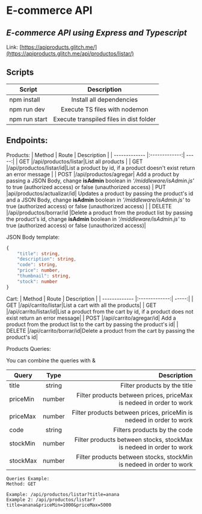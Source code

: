 # E-commerce API 
## _E-commerce API using Express and Typescript_

Link: [https://apiproducts.glitch.me/](https://apiproducts.glitch.me/api/productos/listar/)


## Scripts
| Script        | Description                            |
| ------------- |:--------------------------------------:|
| npm install   | Install all dependencies               |
| npm run dev   | Execute TS files with nodemon          | 
| npm run start | Execute transpiled files in dist folder|
## Endpoints:
Products:
| Method       | Route          | Description  |
| ------------- |:-------------:| -----:|
| GET     |/api/productos/listar|List all products |
| GET     |/api/productos/listar/id|List a product by id, if a product doesn't exist return an error message |
| POST    |/api/productos/agregar| Add a product by passing a JSON Body, change **isAdmin** boolean in *'/middleware/isAdmin.js'* to true (authorized access) or false (unauthorized access)
| PUT     |api/productos/actualizar/id| Updates a product by passing the product's id and a JSON Body, change **isAdmin** boolean in *'/middleware/isAdmin.js'* to true (authorized access) or false (unauthorized access) |
| DELETE |/api/productos/borrar/id |Delete a product from the product list by passing the product's id, change  **isAdmin** boolean in *'/middleware/isAdmin.js'* to true (authorized access) or false (unauthorized access)|

JSON Body template: 
```Typescript
{
    "title": string,
    "description": string,
    "code": string,
    "price": number,
    "thumbnail": string,
    "stock": number
}
```


Cart:
| Method       | Route          | Description  |
| ------------- |:-------------:| -----:|
| GET     |/api/carrito/listar|List a cart with all the products|
| GET     |/api/carrito/listar/id|List a product from the cart by id, if a product does not exist return an error message|
| POST    |/api/carrito/agregar/id| Add a product from the product list to the cart by passing the product's id|
| DELETE |/api/carrito/borrar/id|Delete a product from the cart by passing the product's id|

Products Queries:

You can combine the queries with &

| Query      | Type          | Description  |
| ------------- |:-------------:| -----:|
| title     |string|Filter products by the title|
| priceMin     |number| Filter products between prices, priceMax is nedeed in order to work|
| priceMax   |number| Filter products between prices, priceMin is nedeed in order to work|
| code |string|Filters products by the code|
| stockMin |number|Filter products between stocks, stockMax is nedeed in order to work|
| stockMax |number|Filter products between stocks, stockMin is nedeed in order to work|

```
Queries Example: 
Method: GET

Example: /api/productos/listar?title=anana
Example 2: /api/productos/listar?title=anana&priceMin=1000&priceMax=5000

````
